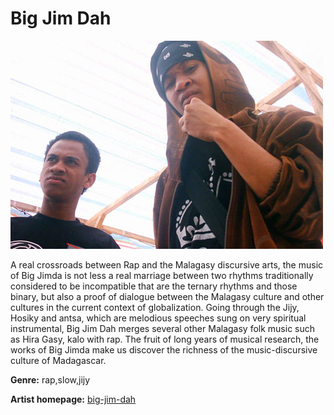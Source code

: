 # Big Jim Dah

![big-jim-dah](big-jim-dah.JPG)

A real crossroads between Rap and the Malagasy discursive arts, the music of Big Jimda is not less a real marriage between two rhythms traditionally considered to be incompatible that are the ternary rhythms and those binary, but also a proof of dialogue between the Malagasy culture and other cultures in the current context of globalization. Going through the Jijy, Hosiky and antsa, which are melodious speeches sung on very spiritual instrumental, Big Jim Dah merges several other Malagasy folk music such as Hira Gasy, kalo with rap. The fruit of long years of musical research, the works of Big Jimda make us discover the richness of the music-discursive culture of Madagascar.

**Genre:** rap,slow,jijy

**Artist homepage:** [big-jim-dah](https://hhdago.wordpress.com)
